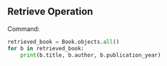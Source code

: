 ## Retrieve Operation

Command:
```python
retrieved_book = Book.objects.all()
for b in retrieved_book:
    print(b.title, b.author, b.publication_year)